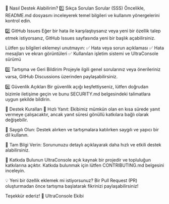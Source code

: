 📌 Nasıl Destek Alabilirim?
1️⃣ Sıkça Sorulan Sorular (SSS)
Öncelikle, README.md dosyasını inceleyerek temel bilgileri ve kullanım yönergelerini kontrol edin.

2️⃣ GitHub Issues
Eğer bir hata ile karşılaştıysanız veya yeni bir özellik talep etmek istiyorsanız, GitHub Issues sayfasında yeni bir başlık açabilirsiniz.

Lütfen şu bilgileri eklemeyi unutmayın:
✅ Hata veya sorun açıklaması
✅ Hata mesajları ve ekran görüntüleri
✅ Kullanılan işletim sistemi ve UltraConsole sürümü

3️⃣ Tartışma ve Geri Bildirim
Projeyle ilgili genel sorularınız veya önerileriniz varsa, GitHub Discussions üzerinden paylaşabilirsiniz.

4️⃣ Güvenlik Açıkları
Bir güvenlik açığı keşfettiyseniz, lütfen doğrudan bizimle iletişime geçin ve bunu SECURITY.md belgesindeki talimatlara uygun şekilde bildirin.

🔧 Destek Kuralları
📌 Hızlı Yanıt: Ekibimiz mümkün olan en kısa sürede yanıt vermeye çalışacaktır, ancak yanıt süresi gönüllü katkılara bağlı olarak değişebilir.

📌 Saygılı Olun: Destek alırken ve tartışmalara katılırken saygılı ve yapıcı bir dil kullanın.

📌 Tam Bilgi Verin: Sorununuzu detaylı açıklayarak daha hızlı ve etkili destek alabilirsiniz.

📢 Katkıda Bulunun
UltraConsole açık kaynak bir projedir ve topluluğun katkılarına açıktır. Katkıda bulunmak için lütfen CONTRIBUTING.md belgesini inceleyin.

💡 Yeni bir özellik eklemek mi istiyorsunuz? Bir Pull Request (PR) oluşturmadan önce tartışma başlatarak fikrinizi paylaşabilirsiniz!

Teşekkür ederiz! 🚀
UltraConsole Ekibi
